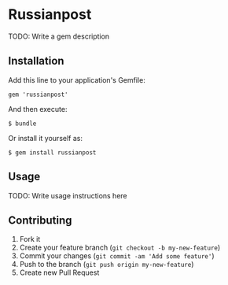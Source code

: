 # Russianpost

TODO: Write a gem description

## Installation

Add this line to your application's Gemfile:

    gem 'russianpost'

And then execute:

    $ bundle

Or install it yourself as:

    $ gem install russianpost

## Usage

TODO: Write usage instructions here

## Contributing

1. Fork it
2. Create your feature branch (`git checkout -b my-new-feature`)
3. Commit your changes (`git commit -am 'Add some feature'`)
4. Push to the branch (`git push origin my-new-feature`)
5. Create new Pull Request
